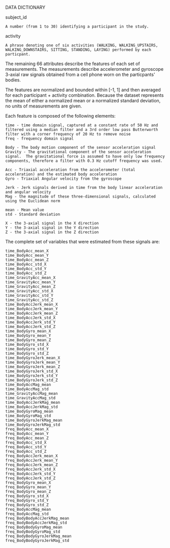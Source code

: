 DATA DICTIONARY


subject_id

	A number (from 1 to 30) identifying a participant in the study.

activity

	A phrase denoting one of six activities (WALKING, WALKING_UPSTAIRS, WALKING_DOWNSTAIRS, SITTING, STANDING, LAYING) performed by each particpant.

The remaining 66 attributes describe the features of each set of measurements.  The measurements describe accelerometer and gyroscope 3-axial raw signals obtained from a cell phone worn on the particpants' bodies.

The features are normalized and bounded within [-1, 1] and then averaged for each participant + activity combination.  Because the dataset represents the mean of either a normalized mean or a normalized standard deviation, no units of measurements are given.

Each feature is composed of the following elements:

 	time - time domain signal, captured at a constant rate of 50 Hz and filtered using a median filter and a 3rd order low pass Butterworth filter with a corner frequency of 20 Hz to remove noise
	freq - frequency domain signal

	Body - The body motion component of the sensor acceleration signal
	Gravity - The gravitational component of the sensor acceleration signal.  The gravitational force is assumed to have only low frequency components, therefore a filter with 0.3 Hz cutoff frequency was used.
	
	Acc - Triaxial acceleration from the accelerometer (total acceleration) and the estimated body acceleration
	Gyro - Triaxial Angular velocity from the gyroscope

	Jerk - Jerk signals derived in time from the body linear acceleration and angular velocity	
	Mag - the magnitude of these three-dimensional signals, calculated using the Euclidean norm
	
	mean - Mean value
	std - Standard deviation

	X - the 3-axial signal in the X direction
	Y - the 3-axial signal in the Y direction
	Z - the 3-axial signal in the Z direction

The complete set of variables that were estimated from these signals are:

	time_BodyAcc_mean_X
	time_BodyAcc_mean_Y
	time_BodyAcc_mean_Z
	time_BodyAcc_std_X
	time_BodyAcc_std_Y
	time_BodyAcc_std_Z
	time_GravityAcc_mean_X
	time_GravityAcc_mean_Y
	time_GravityAcc_mean_Z
	time_GravityAcc_std_X
	time_GravityAcc_std_Y
	time_GravityAcc_std_Z
	time_BodyAccJerk_mean_X
	time_BodyAccJerk_mean_Y
	time_BodyAccJerk_mean_Z
	time_BodyAccJerk_std_X
	time_BodyAccJerk_std_Y
	time_BodyAccJerk_std_Z
	time_BodyGyro_mean_X
	time_BodyGyro_mean_Y
	time_BodyGyro_mean_Z
	time_BodyGyro_std_X
	time_BodyGyro_std_Y
	time_BodyGyro_std_Z
	time_BodyGyroJerk_mean_X
	time_BodyGyroJerk_mean_Y
	time_BodyGyroJerk_mean_Z
	time_BodyGyroJerk_std_X
	time_BodyGyroJerk_std_Y
	time_BodyGyroJerk_std_Z
	time_BodyAccMag_mean
	time_BodyAccMag_std
	time_GravityAccMag_mean
	time_GravityAccMag_std
	time_BodyAccJerkMag_mean
	time_BodyAccJerkMag_std
	time_BodyGyroMag_mean
	time_BodyGyroMag_std
	time_BodyGyroJerkMag_mean
	time_BodyGyroJerkMag_std
	freq_BodyAcc_mean_X
	freq_BodyAcc_mean_Y
	freq_BodyAcc_mean_Z
	freq_BodyAcc_std_X
	freq_BodyAcc_std_Y
	freq_BodyAcc_std_Z
	freq_BodyAccJerk_mean_X
	freq_BodyAccJerk_mean_Y
	freq_BodyAccJerk_mean_Z
	freq_BodyAccJerk_std_X
	freq_BodyAccJerk_std_Y
	freq_BodyAccJerk_std_Z
	freq_BodyGyro_mean_X
	freq_BodyGyro_mean_Y
	freq_BodyGyro_mean_Z
	freq_BodyGyro_std_X
	freq_BodyGyro_std_Y
	freq_BodyGyro_std_Z
	freq_BodyAccMag_mean
	freq_BodyAccMag_std
	freq_BodyBodyAccJerkMag_mean
	freq_BodyBodyAccJerkMag_std
	freq_BodyBodyGyroMag_mean
	freq_BodyBodyGyroMag_std
	freq_BodyBodyGyroJerkMag_mean
	freq_BodyBodyGyroJerkMag_std
